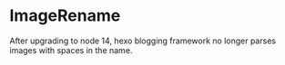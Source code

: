 # ImageRename
After upgrading to node 14, hexo blogging framework no longer parses images with spaces in the name.
